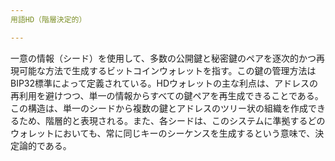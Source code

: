 ```yaml
---
用語HD（階層決定的）

---
```

一意の情報（シード）を使用して、多数の公開鍵と秘密鍵のペアを逐次的かつ再現可能な方法で生成するビットコインウォレットを指す。この鍵の管理方法はBIP32標準によって定義されている。HDウォレットの主な利点は、アドレスの再利用を避けつつ、単一の情報からすべての鍵ペアを再生成できることである。この構造は、単一のシードから複数の鍵とアドレスのツリー状の組織を作成できるため、階層的と表現される。また、各シードは、このシステムに準拠するどのウォレットにおいても、常に同じキーのシーケンスを生成するという意味で、決定論的である。